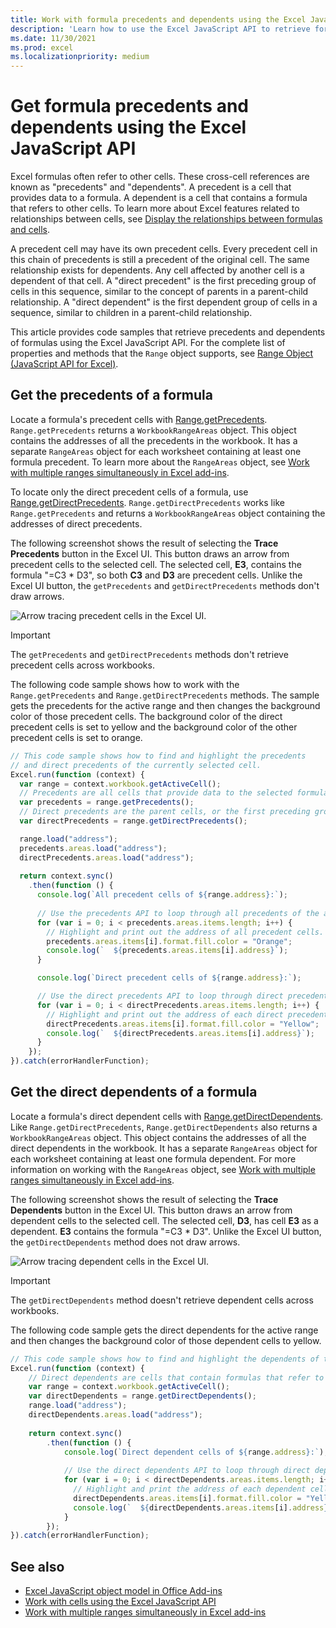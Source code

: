 ```yaml
---
title: Work with formula precedents and dependents using the Excel JavaScript API
description: 'Learn how to use the Excel JavaScript API to retrieve formula precedents and dependents.' 
ms.date: 11/30/2021
ms.prod: excel
ms.localizationpriority: medium
---
```


# Get formula precedents and dependents using the Excel JavaScript API

Excel formulas often refer to other cells. These cross-cell references are known as "precedents" and "dependents". A precedent is a cell that provides data to a formula. A dependent is a cell that contains a formula that refers to other cells. To learn more about Excel features related to relationships between cells, see [Display the relationships between formulas and cells](https://support.microsoft.com/office/a59bef2b-3701-46bf-8ff1-d3518771d507).

A precedent cell may have its own precedent cells. Every precedent cell in this chain of precedents is still a precedent of the original cell. The same relationship exists for dependents. Any cell affected by another cell is a dependent of that cell. A "direct precedent" is the first preceding group of cells in this sequence, similar to the concept of parents in a parent-child relationship. A "direct dependent" is the first dependent group of cells in a sequence, similar to children in a parent-child relationship.

This article provides code samples that retrieve precedents and dependents of formulas using the Excel JavaScript API. For the complete list of properties and methods that the `Range` object supports, see [Range Object (JavaScript API for Excel)](/javascript/api/excel/excel.range).

## Get the precedents of a formula

Locate a formula's precedent cells with [Range.getPrecedents](/javascript/api/excel/excel.range#excel-excel-range-getprecedents-member(1)). `Range.getPrecedents` returns a `WorkbookRangeAreas` object. This object contains the addresses of all the precedents in the workbook. It has a separate `RangeAreas` object for each worksheet containing at least one formula precedent. To learn more about the `RangeAreas` object, see [Work with multiple ranges simultaneously in Excel add-ins](excel-add-ins-multiple-ranges.md).

To locate only the direct precedent cells of a formula, use [Range.getDirectPrecedents](/javascript/api/excel/excel.range#excel-excel-range-getdirectprecedents-member(1)). `Range.getDirectPrecedents` works like `Range.getPrecedents` and returns a `WorkbookRangeAreas` object containing the addresses of direct precedents.

The following screenshot shows the result of selecting the **Trace Precedents** button in the Excel UI. This button draws an arrow from precedent cells to the selected cell. The selected cell, **E3**, contains the formula "=C3 * D3", so both **C3** and **D3** are precedent cells. Unlike the Excel UI button, the `getPrecedents` and `getDirectPrecedents` methods don't draw arrows.

![Arrow tracing precedent cells in the Excel UI.](../images/excel-ranges-trace-precedents.png)

> [!IMPORTANT]
> The `getPrecedents` and `getDirectPrecedents` methods don't retrieve precedent cells across workbooks.

The following code sample shows how to work with the `Range.getPrecedents` and `Range.getDirectPrecedents` methods. The sample gets the precedents for the active range and then changes the background color of those precedent cells. The background color of the direct precedent cells is set to yellow and the background color of the other precedent cells is set to orange.

```js
// This code sample shows how to find and highlight the precedents 
// and direct precedents of the currently selected cell.
Excel.run(function (context) {
  var range = context.workbook.getActiveCell();
  // Precedents are all cells that provide data to the selected formula.
  var precedents = range.getPrecedents();
  // Direct precedents are the parent cells, or the first preceding group of cells that provide data to the selected formula.    
  var directPrecedents = range.getDirectPrecedents();

  range.load("address");
  precedents.areas.load("address");
  directPrecedents.areas.load("address");
  
  return context.sync()
    .then(function () {
      console.log(`All precedent cells of ${range.address}:`);
      
      // Use the precedents API to loop through all precedents of the active cell.
      for (var i = 0; i < precedents.areas.items.length; i++) {
        // Highlight and print out the address of all precedent cells.
        precedents.areas.items[i].format.fill.color = "Orange";
        console.log(`  ${precedents.areas.items[i].address}`);
      }

      console.log(`Direct precedent cells of ${range.address}:`);

      // Use the direct precedents API to loop through direct precedents of the active cell.
      for (var i = 0; i < directPrecedents.areas.items.length; i++) {
        // Highlight and print out the address of each direct precedent cell.
        directPrecedents.areas.items[i].format.fill.color = "Yellow";
        console.log(`  ${directPrecedents.areas.items[i].address}`);
      }
    });
}).catch(errorHandlerFunction);
```

## Get the direct dependents of a formula

Locate a formula's direct dependent cells with [Range.getDirectDependents](/javascript/api/excel/excel.range#excel-excel-range-getdirectdependents-member(1)). Like `Range.getDirectPrecedents`, `Range.getDirectDependents` also returns a `WorkbookRangeAreas` object. This object contains the addresses of all the direct dependents in the workbook. It has a separate `RangeAreas` object for each worksheet containing at least one formula dependent. For more information on working with the `RangeAreas` object, see [Work with multiple ranges simultaneously in Excel add-ins](excel-add-ins-multiple-ranges.md).

The following screenshot shows the result of selecting the **Trace Dependents** button in the Excel UI. This button draws an arrow from dependent cells to the selected cell. The selected cell, **D3**, has cell **E3** as a dependent. **E3** contains the formula "=C3 * D3". Unlike the Excel UI button, the `getDirectDependents` method does not draw arrows.

![Arrow tracing dependent cells in the Excel UI.](../images/excel-ranges-trace-dependents.png)

> [!IMPORTANT]
> The `getDirectDependents` method doesn't retrieve dependent cells across workbooks.

The following code sample gets the direct dependents for the active range and then changes the background color of those dependent cells to yellow.

```js
// This code sample shows how to find and highlight the dependents of the currently selected cell.
Excel.run(function (context) {
    // Direct dependents are cells that contain formulas that refer to other cells.
    var range = context.workbook.getActiveCell();
    var directDependents = range.getDirectDependents();
    range.load("address");
    directDependents.areas.load("address");
    
    return context.sync()
        .then(function () {
            console.log(`Direct dependent cells of ${range.address}:`);
    
            // Use the direct dependents API to loop through direct dependents of the active cell.
            for (var i = 0; i < directDependents.areas.items.length; i++) {
              // Highlight and print the address of each dependent cell.
              directDependents.areas.items[i].format.fill.color = "Yellow";
              console.log(`  ${directDependents.areas.items[i].address}`);
            }
        });
}).catch(errorHandlerFunction);
```

## See also

- [Excel JavaScript object model in Office Add-ins](excel-add-ins-core-concepts.md)
- [Work with cells using the Excel JavaScript API](excel-add-ins-cells.md)
- [Work with multiple ranges simultaneously in Excel add-ins](excel-add-ins-multiple-ranges.md)
